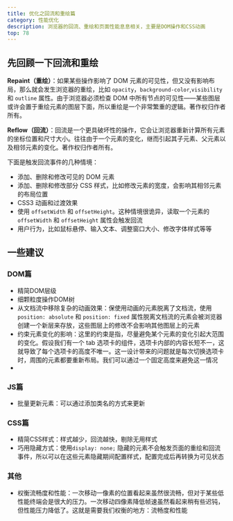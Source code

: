 ```yaml
---
title: 优化之回流和重绘篇
category: 性能优化
description: 浏览器的回流、重绘和页面性能息息相关，主要是DOM操作和CSS动画
top: 78
---
```


## 先回顾一下回流和重绘

**Repaint（重绘）**：如果某些操作影响了 DOM 元素的可见性，但又没有影响布局，那么就会发生浏览器的重绘，比如 `opacity`，`background-color`,`visibility` 和 `outline` 属性。由于浏览器必须检查 DOM 中所有节点的可见性——某些图层或许会置于重绘元素的图层下面，所以重绘是一个非常繁重的逻辑。著作权归作者所有。

**Reflow（回流）**：回流是一个更具破坏性的操作，它会让浏览器重新计算所有元素的坐标位置和尺寸大小。往往由于一个元素的变化，继而引起其子元素、父元素以及相邻元素的变化。著作权归作者所有。

下面是触发回流事件的几种情境：

* 添加、删除和修改可见的 DOM 元素
* 添加、删除和修改部分 CSS 样式，比如修改元素的宽度，会影响其相邻元素的布局位置
* CSS3 动画和过渡效果
* 使用 `offsetWidth` 和 `offsetHeight`。这种情境很诡异，读取一个元素的 `offsetWidth` 和 `offsetHeight` 属性会触发回流
* 用户行为，比如鼠标悬停、输入文本、调整窗口大小、修改字体样式等等

## 一些建议

### DOM篇

* 精简DOM层级
* 细颗粒度操作DOM树
* 从文档流中移除复杂的动画效果：保使用动画的元素脱离了文档流，使用 `position: absolute` 和 `position: fixed` 属性脱离文档流的元素会被浏览器创建一个新层来存放，这些图层上的修改不会影响其他图层上的元素
* 约束元素变化的影响：这里的约束是指，尽量避免某个元素的变化引起大范围的变化。假设我们有一个 tab 选项卡的组件，选项卡内部的内容长短不一，这就导致了每个选项卡的高度不唯一。这一设计带来的问题就是每次切换选项卡时，周围的元素都要重新布局。我们可以通过一个固定高度来避免这一情况
* 
### JS篇

* 批量更新元素：可以通过添加类名的方式来更新

### CSS篇

* 精简CSS样式：样式越少，回流越快，剔除无用样式
* 巧用隐藏方式：使用`display: none;` 隐藏的元素不会触发页面的重绘和回流事件，所以可以在这些元素隐藏期间配置样式，配置完成后再转换为可见状态

### 其他

* 权衡流畅度和性能：一次移动一像素的位置看起来虽然很流畅，但对于某些低性能终端会是很大的压力。一次移动四像素降低帧速虽然看起来稍有些迟钝，但性能压力降低了。这就是需要我们权衡的地方：流畅度和性能

